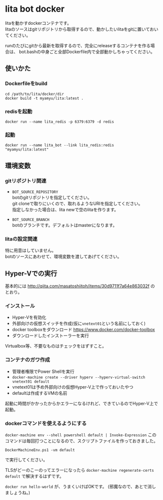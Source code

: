 lita bot docker
================

litaを動かすdockerコンテナです。  
litaのソースはgitリポジトリから取得するので、動かしたいlitaをgitに置いておいてください。

runのたびにgitから最新を取得するので、完全にreleaseするコンテナを作る場合は、
bot.bashの中身ごと全部Dockerfile内で全部動かしちゃってください。

使いかた
-------

### Dockerfileをbuild

```
cd /path/to/lita/docker/dir
docker build -t myamyu/lita:latest .
```

### redisを起動

```
docker run --name lita_redis -p 6379:6379 -d redis
```

### 起動

```
docker run --name lita_bot --link lita_redis:redis "myamyu/lita:latest"
```

環境変数
--------

### gitリポジトリ関連

- `BOT_SOURCE_REPOSITORY`  
  botのgitリポジトリを指定してください。  
  git cloneで取りにいくので、取れるようなURIを指定してください。  
  指定しなかった場合は、lita newで空のlitaを作ります。

- `BOT_SOURCE_BRANCH`  
  botのブランチです。デフォルトはmasterになります。

### litaの設定関連

特に用意はしていません。  
botのソースにあわせて、環境変数を渡してあげてください。

Hyper-Vでの実行
---------------

基本的には http://qiita.com/masatoshiitoh/items/30d9711f7a64e863032f のとおり。

### インストール

- Hyper-Vを有効化
- 外部向けの仮想スイッチを作成(仮に`vnetext01`という名前にしておく)
- docker toolboxをダウンロード https://www.docker.com/docker-toolbox
- ダウンロードしたインストーラーを実行

Virtualbox等、不要なものはチェックをはずすこと。

### コンテナのガワ作成

- 管理者権限でPower Shellを実行
- `docker-machine create --driver hyperv --hyperv-virtual-switch vnetext01 default`
 - vnetext01は予め外部向けの仮想Hyper-V上で作っておいたやつ
 - defaultは作成するVMの名前

起動に時間がかかったからかエラーになるけれど、できているのでHyper-V上で起動。

### dockerコマンドを使えるようにする

`docker-machine env --shell powershell default | Invoke-Expression`
このコマンドは毎回打つことになるので、スクリプトファイルを作っておきました。
```
DockerMachineEnv.ps1 -vm default
```
で実行してください。

TLSがどーのこーのってエラーになったら
`docker-machine regenerate-certs default`
で解決するはずです。

`docker run hello-world`
が、うまくいけばOKです。
(邪魔なので、あとで消しましょうね。)
